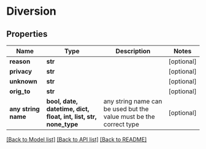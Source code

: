 # Diversion


## Properties
Name | Type | Description | Notes
------------ | ------------- | ------------- | -------------
**reason** | **str** |  | [optional] 
**privacy** | **str** |  | [optional] 
**unknown** | **str** |  | [optional] 
**orig_to** | **str** |  | [optional] 
**any string name** | **bool, date, datetime, dict, float, int, list, str, none_type** | any string name can be used but the value must be the correct type | [optional]

[[Back to Model list]](../README.md#documentation-for-models) [[Back to API list]](../README.md#documentation-for-api-endpoints) [[Back to README]](../README.md)


